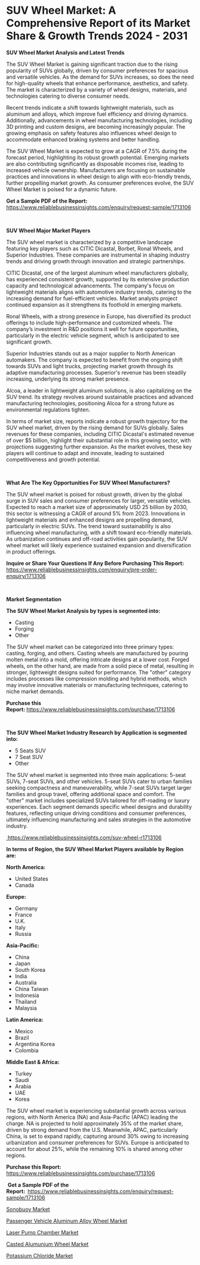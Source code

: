 <p><h1>SUV Wheel Market: A Comprehensive Report of its Market Share & Growth Trends 2024 - 2031</h1></p><p><strong>SUV Wheel Market Analysis and Latest Trends</strong></p>
<p><p>The SUV Wheel Market is gaining significant traction due to the rising popularity of SUVs globally, driven by consumer preferences for spacious and versatile vehicles. As the demand for SUVs increases, so does the need for high-quality wheels that enhance performance, aesthetics, and safety. The market is characterized by a variety of wheel designs, materials, and technologies catering to diverse consumer needs.</p><p>Recent trends indicate a shift towards lightweight materials, such as aluminum and alloys, which improve fuel efficiency and driving dynamics. Additionally, advancements in wheel manufacturing technologies, including 3D printing and custom designs, are becoming increasingly popular. The growing emphasis on safety features also influences wheel design to accommodate enhanced braking systems and better handling.</p><p>The SUV Wheel Market is expected to grow at a CAGR of 7.5% during the forecast period, highlighting its robust growth potential. Emerging markets are also contributing significantly as disposable incomes rise, leading to increased vehicle ownership. Manufacturers are focusing on sustainable practices and innovations in wheel design to align with eco-friendly trends, further propelling market growth. As consumer preferences evolve, the SUV Wheel Market is poised for a dynamic future.</p></p>
<p><strong>Get a Sample PDF of the Report:&nbsp;</strong> <a href="https://www.reliablebusinessinsights.com/enquiry/request-sample/1713106?utm_campaign=1138&utm_medium=2&utm_source=Github&utm_content=ia&utm_term=22102024&utm_id=suv-wheel">https://www.reliablebusinessinsights.com/enquiry/request-sample/1713106</a></p>
<p>&nbsp;</p>
<p><strong>SUV Wheel Major Market Players</strong></p>
<p><p>The SUV wheel market is characterized by a competitive landscape featuring key players such as CITIC Dicastal, Borbet, Ronal Wheels, and Superior Industries. These companies are instrumental in shaping industry trends and driving growth through innovation and strategic partnerships.</p><p>CITIC Dicastal, one of the largest aluminum wheel manufacturers globally, has experienced consistent growth, supported by its extensive production capacity and technological advancements. The company's focus on lightweight materials aligns with automotive industry trends, catering to the increasing demand for fuel-efficient vehicles. Market analysts project continued expansion as it strengthens its foothold in emerging markets.</p><p>Ronal Wheels, with a strong presence in Europe, has diversified its product offerings to include high-performance and customized wheels. The company’s investment in R&D positions it well for future opportunities, particularly in the electric vehicle segment, which is anticipated to see significant growth.</p><p>Superior Industries stands out as a major supplier to North American automakers. The company is expected to benefit from the ongoing shift towards SUVs and light trucks, projecting market growth through its adaptive manufacturing processes. Superior's revenue has been steadily increasing, underlying its strong market presence.</p><p>Alcoa, a leader in lightweight aluminum solutions, is also capitalizing on the SUV trend. Its strategy revolves around sustainable practices and advanced manufacturing technologies, positioning Alcoa for a strong future as environmental regulations tighten.</p><p>In terms of market size, reports indicate a robust growth trajectory for the SUV wheel market, driven by the rising demand for SUVs globally. Sales revenues for these companies, including CITIC Dicastal's estimated revenue of over $5 billion, highlight their substantial role in this growing sector, with projections suggesting further expansion. As the market evolves, these key players will continue to adapt and innovate, leading to sustained competitiveness and growth potential.</p></p>
<p>&nbsp;</p>
<p><strong>What Are The Key Opportunities For SUV Wheel Manufacturers?</strong></p>
<p><p>The SUV wheel market is poised for robust growth, driven by the global surge in SUV sales and consumer preferences for larger, versatile vehicles. Expected to reach a market size of approximately USD 25 billion by 2030, this sector is witnessing a CAGR of around 5% from 2023. Innovations in lightweight materials and enhanced designs are propelling demand, particularly in electric SUVs. The trend toward sustainability is also influencing wheel manufacturing, with a shift toward eco-friendly materials. As urbanization continues and off-road activities gain popularity, the SUV wheel market will likely experience sustained expansion and diversification in product offerings.</p></p>
<p><strong>Inquire or Share Your Questions If Any Before Purchasing This Report:</strong> <a href="https://www.reliablebusinessinsights.com/enquiry/pre-order-enquiry/1713106?utm_campaign=1138&utm_medium=2&utm_source=Github&utm_content=ia&utm_term=22102024&utm_id=suv-wheel">https://www.reliablebusinessinsights.com/enquiry/pre-order-enquiry/1713106</a></p>
<p>&nbsp;</p>
<p><strong>Market Segmentation</strong></p>
<p><strong>The SUV Wheel Market Analysis by types is segmented into:</strong></p>
<p><ul><li>Casting</li><li>Forging</li><li>Other</li></ul></p>
<p><p>The SUV wheel market can be categorized into three primary types: casting, forging, and others. Casting wheels are manufactured by pouring molten metal into a mold, offering intricate designs at a lower cost. Forged wheels, on the other hand, are made from a solid piece of metal, resulting in stronger, lightweight designs suited for performance. The "other" category includes processes like compression molding and hybrid methods, which may involve innovative materials or manufacturing techniques, catering to niche market demands.</p></p>
<p><strong>Purchase this Report:&nbsp;</strong><a href="https://www.reliablebusinessinsights.com/purchase/1713106?utm_campaign=1138&utm_medium=2&utm_source=Github&utm_content=ia&utm_term=22102024&utm_id=suv-wheel">https://www.reliablebusinessinsights.com/purchase/1713106</a></p>
<p>&nbsp;</p>
<p><strong>The SUV Wheel Market Industry Research by Application is segmented into:</strong></p>
<p><ul><li>5 Seats SUV</li><li>7 Seat SUV</li><li>Other</li></ul></p>
<p><p>The SUV wheel market is segmented into three main applications: 5-seat SUVs, 7-seat SUVs, and other vehicles. 5-seat SUVs cater to urban families seeking compactness and maneuverability, while 7-seat SUVs target larger families and group travel, offering additional space and comfort. The "other" market includes specialized SUVs tailored for off-roading or luxury experiences. Each segment demands specific wheel designs and durability features, reflecting unique driving conditions and consumer preferences, ultimately influencing manufacturing and sales strategies in the automotive industry.</p></p>
<p><a href="https://www.reliablebusinessinsights.com/suv-wheel-r1713106?utm_campaign=1138&utm_medium=2&utm_source=Github&utm_content=ia&utm_term=22102024&utm_id=suv-wheel">&nbsp;https://www.reliablebusinessinsights.com/suv-wheel-r1713106</a></p>
<p><strong>In terms of Region, the SUV Wheel Market Players available by Region are:</strong></p>
<p>
    <p> <strong> North America: </strong>
        <ul>
            <li>United States</li>
            <li>Canada</li>
        </ul>
        </p> 
    <p> <strong> Europe: </strong>
        <ul>
            <li>Germany</li>
            <li>France</li>
            <li>U.K.</li>
            <li>Italy</li>
            <li>Russia</li>
        </ul>
        </p> 
    <p> <strong> Asia-Pacific: </strong>
        <ul>
            <li>China</li>
            <li>Japan</li>
            <li>South Korea</li>
            <li>India</li>
            <li>Australia</li>
            <li>China Taiwan</li>
            <li>Indonesia</li>
            <li>Thailand</li>
            <li>Malaysia</li>
        </ul>
        </p> 
    <p> <strong> Latin America: </strong>
        <ul>
            <li>Mexico</li>
            <li>Brazil</li>
            <li>Argentina Korea</li>
            <li>Colombia</li>
        </ul>
        </p> 
    <p> <strong> Middle East & Africa: </strong>
        <ul>
            <li>Turkey</li>
            <li>Saudi</li>
            <li>Arabia</li>
            <li>UAE</li>
            <li>Korea</li>
        </ul>
    </p>
    </p>
<p><p>The SUV wheel market is experiencing substantial growth across various regions, with North America (NA) and Asia-Pacific (APAC) leading the charge. NA is projected to hold approximately 35% of the market share, driven by strong demand from the U.S. Meanwhile, APAC, particularly China, is set to expand rapidly, capturing around 30% owing to increasing urbanization and consumer preferences for SUVs. Europe is anticipated to account for about 25%, while the remaining 10% is shared among other regions.</p></p>
<p><strong>Purchase this Report: </strong><a href="https://www.reliablebusinessinsights.com/purchase/1713106?utm_campaign=1138&utm_medium=2&utm_source=Github&utm_content=ia&utm_term=22102024&utm_id=suv-wheel">https://www.reliablebusinessinsights.com/purchase/1713106</a></p>
<p>&nbsp;<strong>Get a Sample PDF of the Report:&nbsp;&nbsp;</strong><a href="https://www.reliablebusinessinsights.com/enquiry/request-sample/1713106?utm_campaign=1138&utm_medium=2&utm_source=Github&utm_content=ia&utm_term=22102024&utm_id=suv-wheel">https://www.reliablebusinessinsights.com/enquiry/request-sample/1713106</a></p>
<p><strong></strong></p>
<p><p><a href="https://www.linkedin.com/pulse/global-sonobuoy-market-pulse-trends-growth-analysis-2024-2031-mldmf?utm_campaign=1138&utm_medium=2&utm_source=Github&utm_content=ia&utm_term=22102024&utm_id=suv-wheel">Sonobuoy Market</a></p><p><a href="https://github.com/khloet8sawender/Market-Research-Report-List-1/blob/main/passenger-vehicle-aluminum-alloy-wheel-market.md?utm_campaign=1138&utm_medium=2&utm_source=Github&utm_content=ia&utm_term=22102024&utm_id=suv-wheel">Passenger Vehicle Aluminum Alloy Wheel Market</a></p><p><a href="https://issuu.com/reportprime-2/docs/laser-pump-chamber-market-size-2030_755c7e51c21a92?utm_campaign=1138&utm_medium=2&utm_source=Github&utm_content=ia&utm_term=22102024&utm_id=suv-wheel">Laser Pump Chamber Market</a></p><p><a href="https://github.com/mynearvphamillwd7/Market-Research-Report-List-1/blob/main/casted-alumunium-wheel-market.md?utm_campaign=1138&utm_medium=2&utm_source=Github&utm_content=ia&utm_term=22102024&utm_id=suv-wheel">Casted Alumunium Wheel Market</a></p><p><a href="https://www.linkedin.com/pulse/potassium-chloride-market-research-report-exploring-size-revenue-62jff?utm_campaign=1138&utm_medium=2&utm_source=Github&utm_content=ia&utm_term=22102024&utm_id=suv-wheel">Potassium Chloride Market</a></p></p>